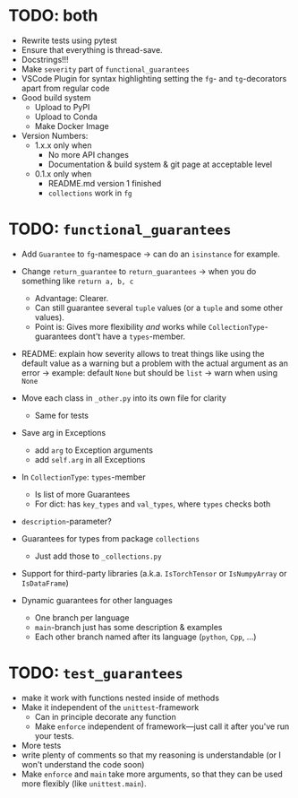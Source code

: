 # TODO: both

- Rewrite tests using pytest
- Ensure that everything is thread-save.
- Docstrings!!!
- Make `severity` part of `functional_guarantees`
- VSCode Plugin for syntax highlighting setting the `fg`- and `tg`-decorators apart from regular code
- Good build system
  - Upload to PyPI
  - Upload to Conda
  - Make Docker Image
- Version Numbers:
  - 1.x.x only when
    - No more API changes
    - Documentation & build system & git page at acceptable level
  - 0.1.x only when
    - README.md version 1 finished
    - `collections` work in `fg`

# TODO: `functional_guarantees`

- Add `Guarantee` to `fg`-namespace -> can do an `isinstance` for example.

- Change `return_guarantee` to `return_guarantees` -> when you do something like `return a, b, c`
  - Advantage: Clearer.
  - Can still guarantee several `tuple` values (or a `tuple` and some other values).
  - Point is: Gives more flexibility *and* works while `CollectionType`-guarantees dont't have a `types`-member.

- README: explain how severity allows to treat things like using the default value as a warning but a problem with 
the actual argument as an error &rarr; example: default `None` but should be `list` &rarr; warn when using `None`

- Move each class in `_other.py` into its own file for clarity
    - Same for tests

- Save arg in Exceptions
    - add `arg` to Exception arguments
    - add `self.arg` in all Exceptions

- In `CollectionType`: `types`-member
  - Is list of more Guarantees
  - For dict: has `key_types` and `val_types`, where `types` checks both

- `description`-parameter?

- Guarantees for types from package `collections` 
  - Just add those to `_collections.py`

- Support for third-party libraries (a.k.a. `IsTorchTensor` or `IsNumpyArray` or `IsDataFrame`)

- Dynamic guarantees for other languages
  - One branch per language
  - `main`-branch just has some description & examples
  - Each other branch named after its language (`python`, `Cpp`, ...)


# TODO: `test_guarantees`

- make it work with functions nested inside of methods
- Make it independent of the `unittest`-framework
  - Can in principle decorate any function
  - Make `enforce` independent of framework&mdash;just call it after you've run your tests.
- More tests
- write plenty of comments so that my reasoning is understandable 
   (or I won't understand the code soon)
- Make `enforce` and `main` take more arguments, so that they can be used more 
flexibly (like `unittest.main`).